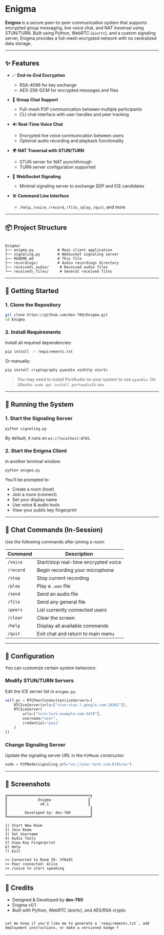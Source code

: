 # Enigma

**Enigma** is a secure peer-to-peer communication system that supports encrypted group messaging, live voice chat, and NAT traversal using STUN/TURN. Built using Python, WebRTC (`aiortc`), and a custom signaling server, Enigma provides a full-mesh encrypted network with no centralized data storage.

---

## ✨ Features

- ✅ **End-to-End Encryption**
  - RSA-4096 for key exchange
  - AES-256-GCM for encrypted messages and files

- 💬 **Group Chat Support**
  - Full-mesh P2P communication between multiple participants
  - CLI chat interface with user handles and peer tracking

- 🔊 **Real-Time Voice Chat**
  - Encrypted live voice communication between users
  - Optional audio recording and playback functionality

- 🌍 **NAT Traversal with STUN/TURN**
  - STUN server for NAT punchthrough
  - TURN server configuration supported

- 🔗 **WebSocket Signaling**
  - Minimal signaling server to exchange SDP and ICE candidates

- 🛠️ **Command Line Interface**
  - `/help`, `/voice`, `/record`, `/file`, `/play`, `/quit`, and more

---

## 📦 Project Structure

```

Enigma/
├── enigma.py           # Main client application
├── signaling.py        # WebSocket signaling server
├── README.md           # This file
├── recordings/         # Audio recordings directory
├── received\_audio/     # Received audio files
└── received\_files/     # General received files

````

---

## 🚀 Getting Started

### 1. Clone the Repository

```bash
git clone https://github.com/dev-760/Enigma.git
cd Enigma
````

### 2. Install Requirements

Install all required dependencies:

```bash
pip install -r requirements.txt
```

Or manually:

```bash
pip install cryptography pyaudio aiohttp aiortc
```

> You may need to install PortAudio on your system to use `pyaudio`. On Ubuntu:
> `sudo apt install portaudio19-dev`

---

## 🧪 Running the System

### 1. Start the Signaling Server

```bash
python signaling.py
```

By default, it runs on `ws://localhost:8765`.

### 2. Start the Enigma Client

In another terminal window:

```bash
python enigma.py
```

You'll be prompted to:

* Create a room (host)
* Join a room (connect)
* Set your display name
* Use voice & audio tools
* View your public key fingerprint

---

## 💬 Chat Commands (In-Session)

Use the following commands after joining a room:

| Command   | Description                          |
| --------- | ------------------------------------ |
| `/voice`  | Start/stop real-time encrypted voice |
| `/record` | Begin recording your microphone      |
| `/stop`   | Stop current recording               |
| `/play`   | Play a `.wav` file                   |
| `/send`   | Send an audio file                   |
| `/file`   | Send any general file                |
| `/peers`  | List currently connected users       |
| `/clear`  | Clear the screen                     |
| `/help`   | Display all available commands       |
| `/quit`   | Exit chat and return to main menu    |

---

## 🧱 Configuration

You can customize certain system behaviors:

### Modify STUN/TURN Servers

Edit the ICE server list in `enigma.py`:

```python
self.pc = RTCPeerConnection(iceServers=[
    RTCIceServer(urls=["stun:stun.l.google.com:19302"]),
    RTCIceServer(
        urls=["turn:turn.example.com:3478"],
        username="user",
        credential="pass"
    )
])
```

### Change Signaling Server

Update the signaling server URL in the `P2PNode` constructor:

```python
node = P2PNode(signaling_url="ws://your-host.com:8765/ws")
```

---

## 📸 Screenshots

```
╔══════════════════════════════════════╗
║              Enigma                 ║
║               v0.1                  ║
║                                      ║
║        Developed by: dev-760         ║
╚══════════════════════════════════════╝

1) Start New Room
2) Join Room
3) Set Username
4) Audio Tools
5) View Key Fingerprint
6) Help
7) Exit

>> Connected to Room ID: 3f8a91
>> Peer connected: Alice
>> /voice to start speaking
```

---

## 🙏 Credits

* Designed & Developed by **dev-760**
* Enigma v0.1
* Built with Python, WebRTC (aiortc), and AES/RSA crypto

```

Let me know if you'd like me to generate a `requirements.txt`, add deployment instructions, or make a versioned badge f
